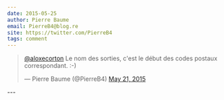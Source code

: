 ```yaml
---
date: 2015-05-25
author: Pierre Baume
email: PierreB4@blog.re
site: https://twitter.com/PierreB4
tags: comment
---
```


<blockquote class="twitter-tweet" lang="en"><p lang="fr" dir="ltr"><a href="https://twitter.com/aloxecorton">@aloxecorton</a> Le nom des sorties, c&#39;est le début des codes postaux correspondant. :-)</p>&mdash; Pierre Baume (@PierreB4) <a href="https://twitter.com/PierreB4/status/601287763619635200">May 21, 2015</a></blockquote>
<script async src="//platform.twitter.com/widgets.js" charset="utf-8"></script>
---